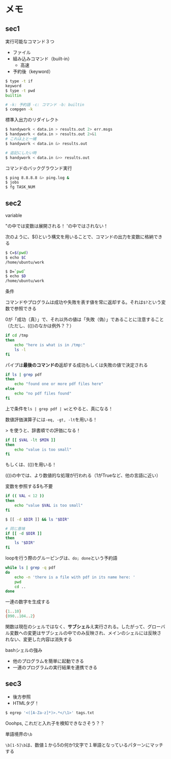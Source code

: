 # メモ

## sec1
実行可能なコマンド３つ

- ファイル
- 組み込みコマンド（built-in）
  - 高速
- 予約後（keyword）

```sh
$ type -t if
keyword
$ type -t pwd
builtin

# -k: 予約語 -c: コマンド -b: builtin
$ compgen -k
```

標準入出力のリダイレクト

```sh
$ handywork < data.in > results.out 2> err.msgs
$ handywork < data.in > results.out 2>&1
# これは上と一緒
$ handywork < data.in &> results.out

# 追記にしたい時
$ handywork < data.in &>> results.out
```

コマンドのバックグラウンド実行
```sh
$ ping 8.8.8.8 &> ping.log &
$ jobs
$ fg TASK_NUM
```


## sec2
variable 

"の中では変数は展開される！
'の中ではされない！

次のように、$()という構文を用いることで、コマンドの出力を変数に格納できる

```sh
$ C=$(pwd)
$ echo $C
/home/ubuntu/work

$ D=`pwd`
$ echo $D
/home/ubuntu/work
```

条件

コマンドやプログラムは成功や失敗を表す値を常に返却する。それは`$?`という変数で参照できる

0が「成功（真）」で、それ以外の値は「失敗（偽）」であることに注意すること（ただし、(())のなかは例外？？）

```sh
if cd /tmp
then
    echo "here is what is in /tmp:"
    ls -l
fi
```

パイプは**最後のコマンドの**返却する成功もしくは失敗の値で決定される

```sh
if ls | grep pdf
then
    echo "found one or more pdf files here"
else
    echo "no pdf files found"
fi
```

上で条件を`ls | grep pdf | wc`とやると、真になる！

数値評価演算子には`-eq, -gt, -lt`を用いる！

\> を使うと、辞書順での評価になる！

```sh
if [[ $VAL -lt $MIN ]]
then
    echo "value is too small"
fi
```

もしくは、(())を用いる！

(())の中では、より数値的な処理が行われる（1がTrueなど、他の言語に近い）

変数を参照する$も不要

```sh
if (( VAL < 12 ))
then
    echo "value $VAL is too small"
fi
```

```sh
$ [[ -d $DIR ]] && ls "$DIR"

# 同じ意味
if [[ -d $DIR ]]
then
    ls "$DIR"
fi
```

loopを行う際のグルーピングは、`do; done`という予約語

```sh
while ls | grep -q pdf
do
    echo -n 'there is a file with pdf in its name here: '
    pwd
    cd ..
done
```

一連の数字を生成する
```sh
{1..10}
{090..104..2}
```

関数は現在のシェルではなく、**サブシェル**え実行される。したがって、グローバル変数への変更はサブシェルの中でのみ反映され、メインのシェルには反映されない、変更した内容は消失する


bashシェルの強み

- 他のプログラムを簡単に起動できる
- 一連のプログラムの実行結果を連携できる


## sec3

- 後方参照
- HTMLタグ！

```sh
$ egrep '<([A-Za-z]*)>.*</\1>' tags.txt
```

Ooohps, これだと入れ子を検知できなさそう？？

単語境界の`\b`

`\b[1-5]\b`は、数値１から5の何か1文字で１単語となっているパターンにマッチする

